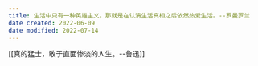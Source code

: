 ```yaml
---
title: 生活中只有一种英雄主义，那就是在认清生活真相之后依然热爱生活。--罗曼罗兰
date created: 2022-06-09
date modified: 2022-07-14
---
```


[[真的猛士，敢于直面惨淡的人生。--鲁迅]]
